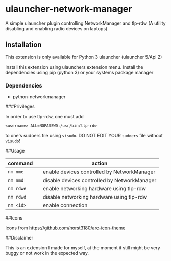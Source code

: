 # ulauncher-network-manager

A simple ulauncher plugin controlling NetworkManager and tlp-rdw (A utility disabling and enabling radio devices on laptops)


## Installation
This extension is only available for Python 3 ulauncher (ulauncher 5/Api 2) 

Install this extension using ulaunchers extension menu.
Install the dependencies using pip (python 3) or your systems package manager

### Dependencies

* python-networkmanager

###Privileges

In order to use tlp-rdw, one must add 

`<username> ALL=NOPASSWD:/usr/bin/tlp-rdw`

to one's sudoers file using `visudo`. DO NOT EDIT YOUR `sudoers` file without `visudo`!


##Usage

| command |  | action |
|---------|----------|--------|
| `nm nme` | | enable devices controlled by NetworkManager |
| `nm nmd` | | disable devices controlled by NetworkManager |
| `nm rdwe` | | enable networking hardware using tlp-rdw |
| `nm rdwd` | | disable networking hardware using tlp-rdw |
| `nm <id>` | | enable connection <id> |

##Icons

Icons from https://github.com/horst3180/arc-icon-theme

##Disclaimer

This is an extension I made for myself, at the moment it still might be very buggy or not work in the expected way.

